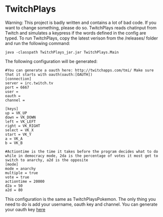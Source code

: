 TwitchPlays
===========

Warning: This project is badly written and contains a lot of bad code. If you want to change something, please do so.
TwitchPlays reads chatinput from Twitch and simulates a keypress if the words defined in the config are typed. To run TwitchPlays, copy the latest verison from the /releases/ folder and run the following command:

	java -classpath TwitchPlays_jar.jar TwitchPlays.Main

The following configuration will be generated:

	#You can generate a oauth here: http://twitchapps.com/tmi/ Make sure that it starts with oauth(oauth:[OAUTH])
	[connection]
	server = irc.twitch.tv
	port = 6667
	user = 
	oauth = 
	channel = 

	[keys]
	up = VK_UP
	down = VK_DOWN
	left = VK_LEFT
	right = VK_RIGHT
	select = VK_X
	start = VK_Y
	a = VK_A
	b = VK_B

	#Actiontime is the time it takes before the program decides what to do while in democracy mode, 2da is the percentage of votes it most get to switch to anarchy, a2d is the opposite
	[mode]
	mode = anarchy
	multiple = true
	vote = true
	actiontime = 20000
	d2a = 50
	a2d = 80

This configuration is the same as TwitchPlaysPokemon. The only thing you need to do is add your username, oauth key and channel. You can generate your oauth key [here](/http://twitchapps.com/tmi/)